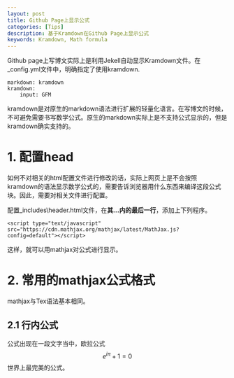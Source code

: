 ```yaml
---
layout: post
title: Github Page上显示公式
categories: [Tips]
description: 基于Kramdown在Github Page上显示公式
keywords: Kramdown, Math formula
---
```


Github page上写博文实际上是利用Jekell自动显示Kramdown文件。在_config.yml文件中，明确指定了使用kramdown.
```
markdown: kramdown
kramdown:
    input: GFM
```
kramdown是对原生的markdown语法进行扩展的轻量化语言。在写博文的时候，不可避免需要书写数学公式。原生的markdown实际上是不支持公式显示的，但是kramdown确实支持的。

# 1. 配置head

如何不对相关的html配置文件进行修改的话，实际上网页上是不会按照kramdown的语法显示数学公式的，需要告诉浏览器用什么东西来编译这段公式块。因此，需要对相关文件进行配置。

配置\_includes\header.html文件，在**其<head>...<head>内的最后一行**，添加上下列程序。

```
<script type="text/javascript" src="https://cdn.mathjax.org/mathjax/latest/MathJax.js?config=default"></script>
```
这样，就可以用mathjax对公式进行显示。

# 2. 常用的mathjax公式格式

mathjax与Tex语法基本相同。

## 2.1 行内公式

公式出现在一段文字当中，欧拉公式$$e^{i\pi}+1=0$$世界上最完美的公式。